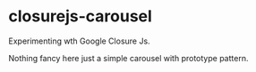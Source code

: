 closurejs-carousel
==================

Experimenting wth Google Closure Js. 

Nothing fancy here just a simple carousel with prototype pattern.

